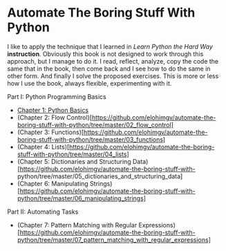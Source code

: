 # Automate The Boring Stuff With Python

I like to apply the technique that I learned in _Learn Python the Hard Way_ **instruction**. Obviously this book is not designed to work through this approach, but I manage to do it. I read,  reflect,  analyze, copy the code the same that in the book, then come back and I see how to do the same in other form. And finally I solve the proposed exercises. This is more or less how I use the book, always flexible, experimenting with it.

Part I: Python Programming Basics
* [Chapter 1: Python Basics](https://github.com/elohimgv/automate-the-boring-stuff-with-python/tree/master/01_phyton_basics/01_hello)
* (Chapter 2: Flow Control)[https://github.com/elohimgv/automate-the-boring-stuff-with-python/tree/master/02_flow_control]
* (Chapter 3: Functions)[https://github.com/elohimgv/automate-the-boring-stuff-with-python/tree/master/03_functions]
* (Chapter 4: Lists)[https://github.com/elohimgv/automate-the-boring-stuff-with-python/tree/master/04_lists]
* (Chapter 5: Dictionaries and Structuring Data)[https://github.com/elohimgv/automate-the-boring-stuff-with-  python/tree/master/05_dictionaries_and_structuring_data]
* (Chapter 6: Manipulating Strings)[https://github.com/elohimgv/automate-the-boring-stuff-with-python/tree/master/06_manipulating_strings]

Part II: Automating Tasks
* (Chapter 7: Pattern Matching with Regular Expressions)[https://github.com/elohimgv/automate-the-boring-stuff-with-python/tree/master/07_pattern_matching_with_regular_expressions]
